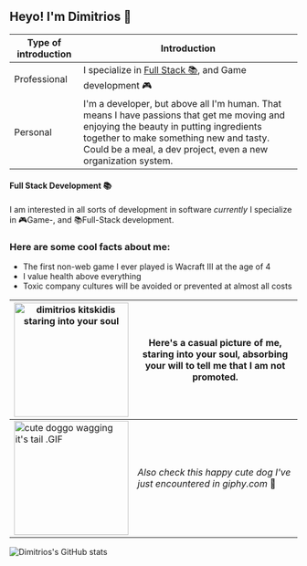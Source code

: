 ## Heyo! I'm Dimitrios :wave:
| Type of introduction | Introduction|
| - | - |
| Professional | I specialize in [Full Stack :books:](#full-stack-development), and Game development :video_game: |
| Personal | I'm a developer, but above all I'm human. That means I have passions that get me moving and enjoying the beauty in putting ingredients together to make something  new and tasty. Could be a meal, a dev project, even a new organization system. |

#### Full Stack Development :books:

I am interested in all sorts of development in software *currently* I specialize in 🎮Game-, and 📚Full-Stack development.
### Here are some cool facts about me:
- The first non-web game I ever played is Wacraft III at the age of 4
- I value health above everything
- Toxic company cultures will be avoided or prevented at almost all costs

| <img src="https://us04images.zoom.us/p/xdKSFGnQRe6bq4j61IwVFw/a454abe6-c4dc-4ae4-9c07-db6097189108-9724?type=large" alt="dimitrios kitskidis staring into your soul" width="200" height="200"> | Here's a casual picture of me, staring into your soul, absorbing your will to tell me that I am not promoted. |
| ----------- | ----------- |
| <img src="https://i.imgur.com/dGxLYmh.gif" alt="cute doggo wagging it's tail .GIF" width="200" height="200"> | *Also check this happy cute dog I've just encountered in giphy.com* 🥰 |

![Dimitrios's GitHub stats](https://github-readme-stats.vercel.app/api?username=dimitriosxmi&show_icons=true&theme=transparent)
